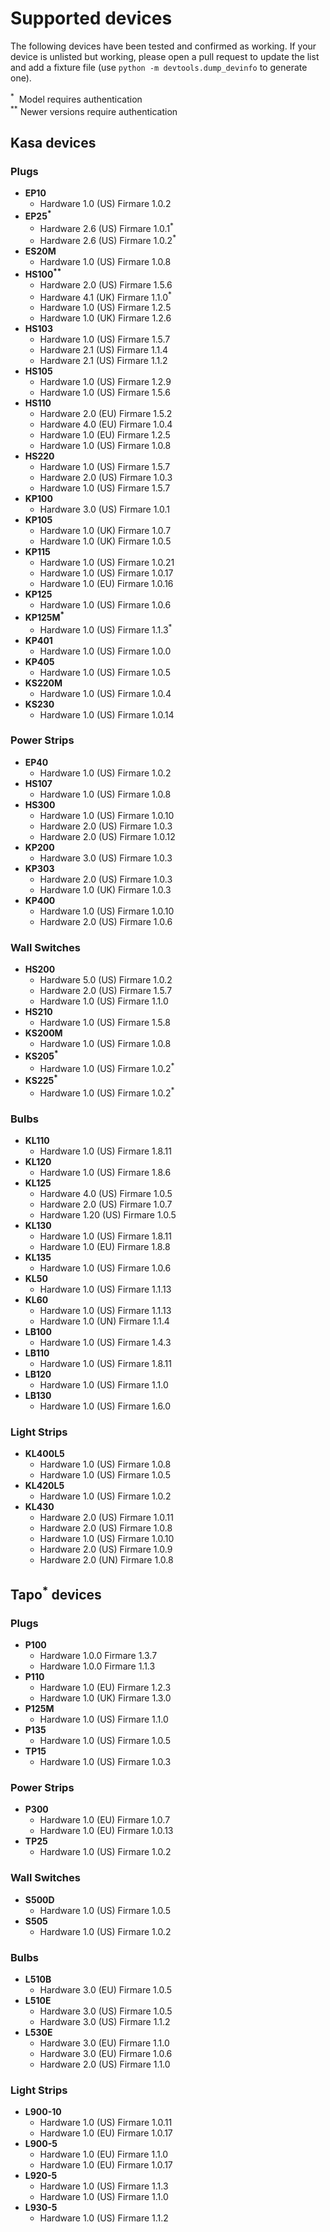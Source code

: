 # Supported devices

The following devices have been tested and confirmed as working. If your device is unlisted but working, please open a pull request to update the list and add a fixture file (use `python -m devtools.dump_devinfo` to generate one).

<sup>*</sup>&nbsp; Model requires authentication<br>
<sup>**</sup> Newer versions require authentication

<!--SUPPORTED_START-->
## Kasa devices


### Plugs

- **EP10**
  - Hardware 1.0 (US) Firmare 1.0.2
- **EP25<sup>\*</sup>**
  - Hardware 2.6 (US) Firmare 1.0.1<sup>\*</sup>
  - Hardware 2.6 (US) Firmare 1.0.2<sup>\*</sup>
- **ES20M**
  - Hardware 1.0 (US) Firmare 1.0.8
- **HS100<sup>\*\*</sup>**
  - Hardware 2.0 (US) Firmare 1.5.6
  - Hardware 4.1 (UK) Firmare 1.1.0<sup>\*</sup>
  - Hardware 1.0 (US) Firmare 1.2.5
  - Hardware 1.0 (UK) Firmare 1.2.6
- **HS103**
  - Hardware 1.0 (US) Firmare 1.5.7
  - Hardware 2.1 (US) Firmare 1.1.4
  - Hardware 2.1 (US) Firmare 1.1.2
- **HS105**
  - Hardware 1.0 (US) Firmare 1.2.9
  - Hardware 1.0 (US) Firmare 1.5.6
- **HS110**
  - Hardware 2.0 (EU) Firmare 1.5.2
  - Hardware 4.0 (EU) Firmare 1.0.4
  - Hardware 1.0 (EU) Firmare 1.2.5
  - Hardware 1.0 (US) Firmare 1.0.8
- **HS220**
  - Hardware 1.0 (US) Firmare 1.5.7
  - Hardware 2.0 (US) Firmare 1.0.3
  - Hardware 1.0 (US) Firmare 1.5.7
- **KP100**
  - Hardware 3.0 (US) Firmare 1.0.1
- **KP105**
  - Hardware 1.0 (UK) Firmare 1.0.7
  - Hardware 1.0 (UK) Firmare 1.0.5
- **KP115**
  - Hardware 1.0 (US) Firmare 1.0.21
  - Hardware 1.0 (US) Firmare 1.0.17
  - Hardware 1.0 (EU) Firmare 1.0.16
- **KP125**
  - Hardware 1.0 (US) Firmare 1.0.6
- **KP125M<sup>\*</sup>**
  - Hardware 1.0 (US) Firmare 1.1.3<sup>\*</sup>
- **KP401**
  - Hardware 1.0 (US) Firmare 1.0.0
- **KP405**
  - Hardware 1.0 (US) Firmare 1.0.5
- **KS220M**
  - Hardware 1.0 (US) Firmare 1.0.4
- **KS230**
  - Hardware 1.0 (US) Firmare 1.0.14

### Power Strips

- **EP40**
  - Hardware 1.0 (US) Firmare 1.0.2
- **HS107**
  - Hardware 1.0 (US) Firmare 1.0.8
- **HS300**
  - Hardware 1.0 (US) Firmare 1.0.10
  - Hardware 2.0 (US) Firmare 1.0.3
  - Hardware 2.0 (US) Firmare 1.0.12
- **KP200**
  - Hardware 3.0 (US) Firmare 1.0.3
- **KP303**
  - Hardware 2.0 (US) Firmare 1.0.3
  - Hardware 1.0 (UK) Firmare 1.0.3
- **KP400**
  - Hardware 1.0 (US) Firmare 1.0.10
  - Hardware 2.0 (US) Firmare 1.0.6

### Wall Switches

- **HS200**
  - Hardware 5.0 (US) Firmare 1.0.2
  - Hardware 2.0 (US) Firmare 1.5.7
  - Hardware 1.0 (US) Firmare 1.1.0
- **HS210**
  - Hardware 1.0 (US) Firmare 1.5.8
- **KS200M**
  - Hardware 1.0 (US) Firmare 1.0.8
- **KS205<sup>\*</sup>**
  - Hardware 1.0 (US) Firmare 1.0.2<sup>\*</sup>
- **KS225<sup>\*</sup>**
  - Hardware 1.0 (US) Firmare 1.0.2<sup>\*</sup>

### Bulbs

- **KL110**
  - Hardware 1.0 (US) Firmare 1.8.11
- **KL120**
  - Hardware 1.0 (US) Firmare 1.8.6
- **KL125**
  - Hardware 4.0 (US) Firmare 1.0.5
  - Hardware 2.0 (US) Firmare 1.0.7
  - Hardware 1.20 (US) Firmare 1.0.5
- **KL130**
  - Hardware 1.0 (US) Firmare 1.8.11
  - Hardware 1.0 (EU) Firmare 1.8.8
- **KL135**
  - Hardware 1.0 (US) Firmare 1.0.6
- **KL50**
  - Hardware 1.0 (US) Firmare 1.1.13
- **KL60**
  - Hardware 1.0 (US) Firmare 1.1.13
  - Hardware 1.0 (UN) Firmare 1.1.4
- **LB100**
  - Hardware 1.0 (US) Firmare 1.4.3
- **LB110**
  - Hardware 1.0 (US) Firmare 1.8.11
- **LB120**
  - Hardware 1.0 (US) Firmare 1.1.0
- **LB130**
  - Hardware 1.0 (US) Firmare 1.6.0

### Light Strips

- **KL400L5**
  - Hardware 1.0 (US) Firmare 1.0.8
  - Hardware 1.0 (US) Firmare 1.0.5
- **KL420L5**
  - Hardware 1.0 (US) Firmare 1.0.2
- **KL430**
  - Hardware 2.0 (US) Firmare 1.0.11
  - Hardware 2.0 (US) Firmare 1.0.8
  - Hardware 1.0 (US) Firmare 1.0.10
  - Hardware 2.0 (US) Firmare 1.0.9
  - Hardware 2.0 (UN) Firmare 1.0.8

## Tapo<sup>\*</sup> devices


### Plugs

- **P100**
  - Hardware 1.0.0 Firmare 1.3.7
  - Hardware 1.0.0 Firmare 1.1.3
- **P110**
  - Hardware 1.0 (EU) Firmare 1.2.3
  - Hardware 1.0 (UK) Firmare 1.3.0
- **P125M**
  - Hardware 1.0 (US) Firmare 1.1.0
- **P135**
  - Hardware 1.0 (US) Firmare 1.0.5
- **TP15**
  - Hardware 1.0 (US) Firmare 1.0.3

### Power Strips

- **P300**
  - Hardware 1.0 (EU) Firmare 1.0.7
  - Hardware 1.0 (EU) Firmare 1.0.13
- **TP25**
  - Hardware 1.0 (US) Firmare 1.0.2

### Wall Switches

- **S500D**
  - Hardware 1.0 (US) Firmare 1.0.5
- **S505**
  - Hardware 1.0 (US) Firmare 1.0.2

### Bulbs

- **L510B**
  - Hardware 3.0 (EU) Firmare 1.0.5
- **L510E**
  - Hardware 3.0 (US) Firmare 1.0.5
  - Hardware 3.0 (US) Firmare 1.1.2
- **L530E**
  - Hardware 3.0 (EU) Firmare 1.1.0
  - Hardware 3.0 (EU) Firmare 1.0.6
  - Hardware 2.0 (US) Firmare 1.1.0

### Light Strips

- **L900-10**
  - Hardware 1.0 (US) Firmare 1.0.11
  - Hardware 1.0 (EU) Firmare 1.0.17
- **L900-5**
  - Hardware 1.0 (EU) Firmare 1.1.0
  - Hardware 1.0 (EU) Firmare 1.0.17
- **L920-5**
  - Hardware 1.0 (US) Firmare 1.1.3
  - Hardware 1.0 (US) Firmare 1.1.0
- **L930-5**
  - Hardware 1.0 (US) Firmare 1.1.2

<!--SUPPORTED_END-->
